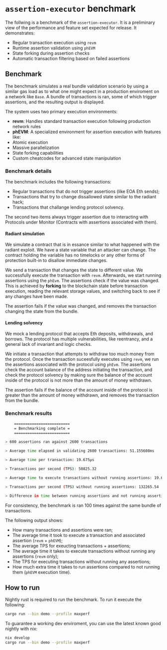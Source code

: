 # `assertion-executor` benchmark

The follwing is a benchmark of the `assertion-executor`. It is a preliminary view of the performance and feature set expected for release.
It demonstrates:
- Regular transaction execution using `revm`
- Runtime assertion validation using `phEVM`
- State forking during assertion checks
- Automatic transaction filtering based on failed assertions

## Benchmark

The benchmark simulates a real bundle validation scenario by using a similar gas load as to what one might expect in a production enviroment on a network like `Base`.
A bundle of transactions is ran, some of which trigger assertions, and the resulting output is displayed.

The system uses two primary execution environments:

- **revm**: Handles standard transaction execution following production network rules
- **phEVM**: A specialized environment for assertion execution with features like:
 - Atomic execution
 - Massive parallelization
 - State forking capabilities
 - Custom cheatcodes for advanced state manipulation

### Benchmark details

The benchmark includes the following transactions:
- Regular transactions that do not trigger assertions (like EOA Eth sends);
- Transactions that try to change dissallowed state similar to the radiant hack;
- Transactions that challange lending protocol solvency.

The second two items always trigger assertion due to interacting with Protocols under Monitor (Contracts with assertions associated with them).

#### Radiant simulation

We simulate a contract that is in essance similar to what happened with the radiant exploit. We have a state variable that an attacker can change. The contract holding the variable has no timelocks or any other forms of protection built-in to disallow immediate changes.

We send a transaction that changes the state to different value. We successfully execute the transaction with `revm`. Afterwards, we start running assertions using the `phEvm`. The assertions check if the value was changed. This is achieved by **forking** to the blockchain state before transaction execution, reading the relevant storage values, and switching back to see if any changes have been made.

The assertion fails if the value was changed, and removes the transaction changing the state from the bundle.

#### Lending solvency

We mock a lending protocol that accepts Eth deposits, withdrawals, and borrows. The protocol has multiple vulnerabilities, like reentrancy, and a general lack of invariant and logic checks.

We initiate a transaction that attempts to withdraw too much money from the protocol. Once the transaction suceesfully executes using `revm`, we run the assertions associated with the protocol using `phEvm`. The assertions check the account balance of the address initiating the transaction, and check the protocol solvency by making sure the balance of the account inside of the protocol is not more than the amount of money withdrawn.

The assertion fails if the balance of the account inside of the protocol is greater than the amount of money withdrawn, and removes the transaction from the bundle. 

### Benchmark results

```bash
    =========================
    = Benchmarking complete =
    =========================

> 600 assertions ran against 2600 transactions

> Average time elapsed in validating 2600 transactions: 51.155608ms

> Average time per transaction: 19.675µs

> Transactions per second (TPS): 50825.32

> Average time to execute transactions without running assertions: 19.657425ms

> Transactions per second (TPS) without running assertions: 132265.54

> Difference in time between running assertions and not running assertions: 31.498183ms
```

For consistency, the benchmark is ran 100 times against the same bundle of transactions.

The following output shows:

- How many transactions and assertions were ran;
- The average time it took to execute a transaction and associated assertion (`revm` + `phEVM`);
- The average TPS for exeucting transactions + assertions;
- The average time it takes to execute transactions without running any assertions (`revm` only);
- The TPS for executing transactions without running any assertions;
- How much extra time it takes to run assertions compared to not running them (`phEVM` execution time).

## How to run

Nightly rust is required to run the benchmark. To run it execute the following:
```bash
cargo run --bin demo --profile maxperf
```

To guarantee a working dev enviroment, you can use the latest known good nightly with nix:
```bash
nix develop
cargo run --bin demo --profile maxperf
```
